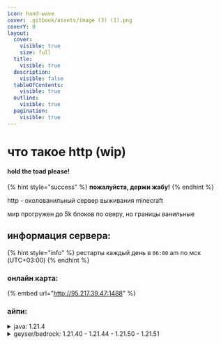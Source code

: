 ```yaml
---
icon: hand-wave
cover: .gitbook/assets/image (3) (1).png
coverY: 0
layout:
  cover:
    visible: true
    size: full
  title:
    visible: true
  description:
    visible: false
  tableOfContents:
    visible: true
  outline:
    visible: true
  pagination:
    visible: true
---
```


# что такое http (wip)

#### hold the toad please!

{% hint style="success" %}
**пожалуйста, держи жабу!**
{% endhint %}

http - околованильный сервер выживания minecraft

мир прогружен до 5k блоков по оверу, но границы ванильные

## информация сервера:

{% hint style="info" %}
рестарты каждый день в `06:00` am по мск (UTC+03:00)
{% endhint %}

### онлайн карта:

{% embed url="http://95.217.39.47:1488" %}

### айпи:

<details>

<summary>java: 1.21.4</summary>

ip: `95.217.39.47:9999`

</details>

<details>

<summary>geyser/bedrock: 1.21.40 - 1.21.44 - 1.21.50 - 1.21.51</summary>

ip: `95.217.39.47`

port: `3333`

</details>
